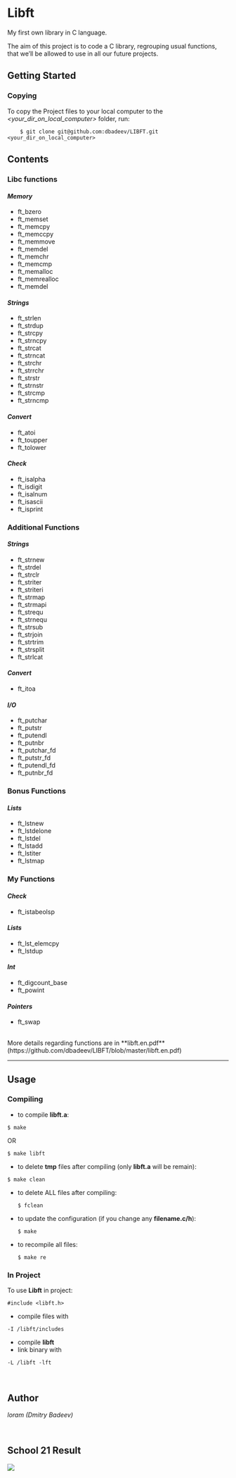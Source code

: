 # Libft
My first own library in C language.

The aim of this project is to code a C library, regrouping usual functions, that we’ll be allowed to use in all our future projects.


## Getting Started

### Copying
To copy the Project files to your local computer to the *<your_dir_on_local_computer>* folder, run:

```
    $ git clone git@github.com:dbadeev/LIBFT.git <your_dir_on_local_computer>
```


## Contents

### Libc functions
#### _Memory_
- ft_bzero
- ft_memset
- ft_memcpy
- ft_memccpy
- ft_memmove
- ft_memdel
- ft_memchr
- ft_memcmp
- ft_memalloc
- ft_memrealloc
- ft_memdel
#### _Strings_
- ft_strlen
- ft_strdup
- ft_strcpy 
- ft_strncpy
- ft_strcat
- ft_strncat
- ft_strchr
- ft_strrchr
- ft_strstr
- ft_strnstr
- ft_strcmp
- ft_strncmp
#### _Convert_
- ft_atoi
- ft_toupper
- ft_tolower
#### _Check_
- ft_isalpha
- ft_isdigit
- ft_isalnum
- ft_isascii
- ft_isprint


### Additional Functions
#### _Strings_
- ft_strnew
- ft_strdel
- ft_strclr
- ft_striter
- ft_striteri
- ft_strmap
- ft_strmapi
- ft_strequ
- ft_strnequ
- ft_strsub
- ft_strjoin
- ft_strtrim
- ft_strsplit
- ft_strlcat
#### _Convert_
- ft_itoa
#### _I/O_
- ft_putchar
- ft_putstr
- ft_putendl
- ft_putnbr
- ft_putchar_fd
- ft_putstr_fd
- ft_putendl_fd
- ft_putnbr_fd

### Bonus Functions
#### _Lists_
- ft_lstnew
- ft_lstdelone
- ft_lstdel
- ft_lstadd
- ft_lstiter
- ft_lstmap

### My Functions
#### _Check_
- ft_istabeolsp
#### _Lists_
- ft_lst_elemcpy
 - ft_lstdup
#### _Int_
 - ft_digcount_base
 - ft_powint
#### _Pointers_
- ft_swap

<br>
More details regarding functions are in  **libft.en.pdf** (https://github.com/dbadeev/LIBFT/blob/master/libft.en.pdf)

---


## Usage
### Compiling
-  to compile **libft.a**:
```
$ make
```
OR 
``` 
$ make libft
```

- to delete **tmp** files after compiling (only **libft.a** will be remain): 
```
$ make clean
```
- to delete ALL files after compiling:
  ```
  $ fclean
  ``` 
- to update the configuration (if you change any **filename.c/h**):
  ```
  $ make
  ``` 
- to recompile all files:
  ```
  $ make re
  ``` 


### In Project
To use **Libft** in project:
```
#include <libft.h>
```
- compile files with
```
-I /libft/includes
```
- compile **libft**
- link binary with
```
-L /libft -lft
```
<br>

## Author

*loram (Dmitry Badeev)*

<br>


## School 21 Result
![](https://user-images.githubusercontent.com/50623941/135349015-b3809664-fa24-4062-a7c8-b3dec73fccee.png)
